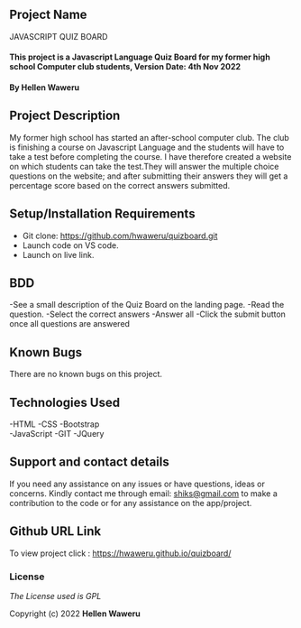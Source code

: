 ## Project Name

JAVASCRIPT QUIZ BOARD

#### This project is a Javascript Language Quiz Board for my former high school Computer club students, Version Date: 4th Nov 2022

#### By **Hellen Waweru**

## Project Description

My former high school has started an after-school computer club. The club is finishing a course on Javascript Language and the students will have to take a test before completing the course. I have therefore created a website on which students can take the test.They will answer the multiple choice questions on the website; and after submitting their answers they will get a percentage score based on the correct answers submitted.

## Setup/Installation Requirements

- Git clone: https://github.com/hwaweru/quizboard.git
- Launch code on VS code.
- Launch on live link.

## BDD

-See a small description of the Quiz Board on the landing page.
-Read the question.
-Select the correct answers
-Answer all
-Click the submit button once all questions are answered

## Known Bugs

There are no known bugs on this project.

## Technologies Used

-HTML
-CSS
-Bootstrap  
-JavaScript
-GIT
-JQuery

## Support and contact details

If you need any assistance on any issues or have questions, ideas or concerns. Kindly contact me through email: shiks@gmail.com to make a contribution to the code or for any assistance on the app/project.

## Github URL Link

To view project click :  https://hwaweru.github.io/quizboard/

### License

_The License used is GPL_

Copyright (c) 2022 **Hellen Waweru**
